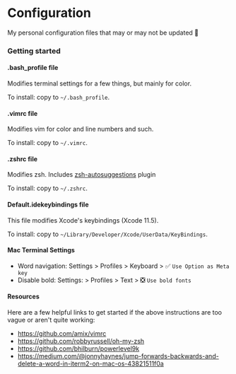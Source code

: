 # Configuration

My personal configuration files that may or may not be updated 🙂

### Getting started

#### .bash_profile file

Modifies terminal settings for a few things, but mainly for color.

To install: copy to `~/.bash_profile`.

#### .vimrc file

Modifies vim for color and line numbers and such.

To install: copy to `~/.vimrc`.

#### .zshrc file

Modifies zsh. Includes [zsh-autosuggestions](https://github.com/zsh-users/zsh-autosuggestions) plugin

To install: copy to `~/.zshrc`.

#### Default.idekeybindings file

This file modifies Xcode's keybindings (Xcode 11.5).

To install: copy to `~/Library/Developer/Xcode/UserData/KeyBindings`.


#### Mac Terminal Settings

* Word navigation: Settings > Profiles > Keyboard > ✅ `Use Option as Meta key`
* Disable bold: Settings: > Profiles > Text > ❎ `Use bold fonts`


#### Resources

Here are a few helpful links to get started if the above instructions are too vague or aren't quite working:

* https://github.com/amix/vimrc
* https://github.com/robbyrussell/oh-my-zsh
* https://github.com/bhilburn/powerlevel9k
* https://medium.com/@jonnyhaynes/jump-forwards-backwards-and-delete-a-word-in-iterm2-on-mac-os-43821511f0a

